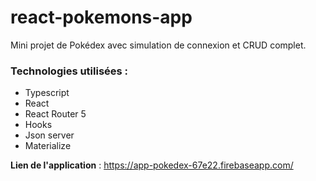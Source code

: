 # react-pokemons-app

Mini projet de Pokédex avec simulation de connexion et CRUD complet.

### Technologies utilisées :

- Typescript
- React
- React Router 5 
- Hooks
- Json server
- Materialize

**Lien de l'application** : https://app-pokedex-67e22.firebaseapp.com/
